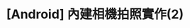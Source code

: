 ---
layout: post
title: '[Android] 內建相機拍照實作(2)'
categories: 'Android'
description: 
keywords: Android Developers
---